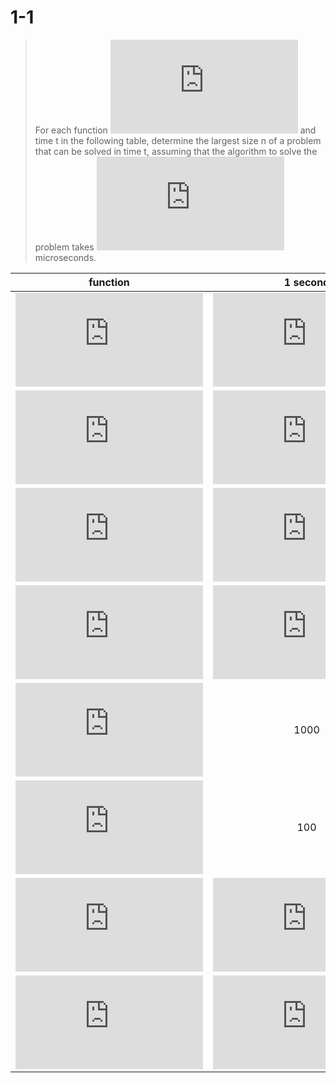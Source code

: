 # 1-1
> For each function ![equation](https://latex.codecogs.com/svg.latex?f%28n%29) and time t in the following table, determine the largest size n of a problem that can be solved in time t, assuming that the algorithm to solve the problem takes ![equation](https://latex.codecogs.com/svg.latex?f%28n%29) microseconds.

| function | 1 second |
|  :---:   |   :---:  |
| ![equation](https://latex.codecogs.com/svg.latex?%5Clg%7Bn%7D) | ![equation](https://latex.codecogs.com/svg.latex?2%5E%7B1000000%7D) |
| ![equation](https://latex.codecogs.com/svg.latex?%5Csqrt%7Bn%7D) | ![equation](https://latex.codecogs.com/svg.latex?10%5E%7B12%7D) |
| ![equation](https://latex.codecogs.com/svg.latex?n) | ![equation](https://latex.codecogs.com/svg.latex?10%5E6) |
| ![equation](https://latex.codecogs.com/svg.latex?n%5Clg%7Bn%7D) | ![equation](https://latex.codecogs.com/svg.latex?%5Capprox%201201.1) |
| ![equation](https://latex.codecogs.com/svg.latex?n%5E2) | 1000 |
| ![equation](https://latex.codecogs.com/svg.latex?n%5E3) | 100 |
| ![equation](https://latex.codecogs.com/svg.latex?2%5En) | ![equation](https://latex.codecogs.com/svg.latex?%5Capprox%2019.932) |
| ![equation](https://latex.codecogs.com/svg.latex?n%21) | ![equation](https://latex.codecogs.com/svg.latex?%5Capprox%209.4456) |
